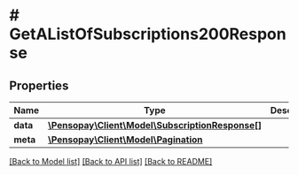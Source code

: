 # # GetAListOfSubscriptions200Response

## Properties

Name | Type | Description | Notes
------------ | ------------- | ------------- | -------------
**data** | [**\Pensopay\Client\Model\SubscriptionResponse[]**](SubscriptionResponse.md) |  |
**meta** | [**\Pensopay\Client\Model\Pagination**](Pagination.md) |  |

[[Back to Model list]](../../README.md#models) [[Back to API list]](../../README.md#endpoints) [[Back to README]](../../README.md)
